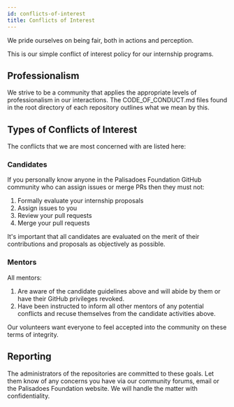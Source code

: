 ```yaml
---
id: conflicts-of-interest
title: Conflicts of Interest
---
```


We pride ourselves on being fair, both in actions and perception.

This is our simple conflict of interest policy for our internship programs.

## Professionalism

We strive to be a community that applies the appropriate levels of professionalism in our interactions. The CODE_OF_CONDUCT.md files found in the root directory of each repository outlines what we mean by this.

## Types of Conflicts of Interest

The conflicts that we are most concerned with are listed here:

### Candidates

If you personally know anyone in the Palisadoes Foundation GitHub community who can assign issues or merge PRs then they must not:

1. Formally evaluate your internship proposals
2. Assign issues to you
3. Review your pull requests
4. Merge your pull requests

It's important that all candidates are evaluated on the merit of their contributions and proposals as objectively as possible.

### Mentors

All mentors: 

1. Are aware of the candidate guidelines above and will abide by them or have their GitHub privileges revoked.
2. Have been instructed to inform all other mentors of any potential conflicts and recuse themselves from the candidate activities above.

Our volunteers want everyone to feel accepted into the community on these terms of integrity.

## Reporting
The administrators of the repositories are committed to these goals. Let them know of any concerns you have via our community forums, email or the Palisadoes Foundation website. We will handle the matter with confidentiality.
